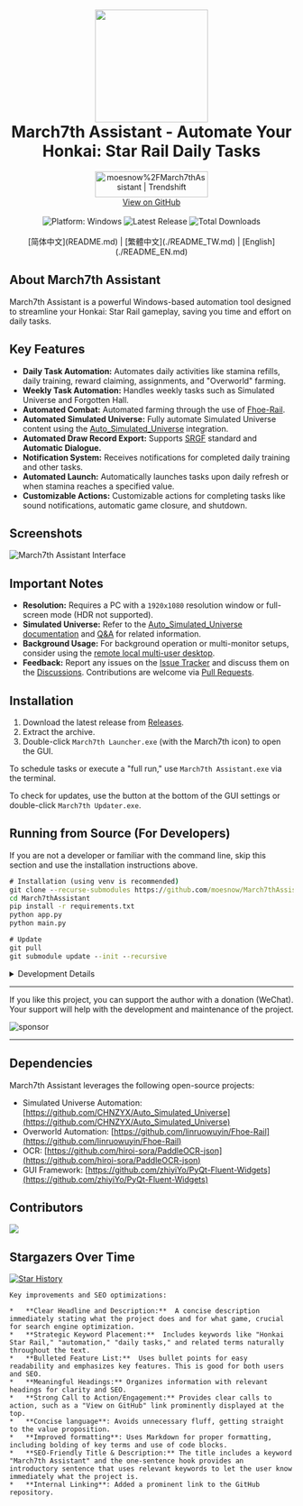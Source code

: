 <div align="center">
  <h1 align="center">
    <img src="./assets/screenshot/March7th.png" width="200">
    <br/>
    March7th Assistant - Automate Your Honkai: Star Rail Daily Tasks
  </h1>
  <a href="https://trendshift.io/repositories/3892" target="_blank"><img src="https://trendshift.io/api/badge/repositories/3892" alt="moesnow%2FMarch7thAssistant | Trendshift" style="width: 200px; height: 46px;" width="250" height="46"/></a>
  <br/>
  <a href="https://github.com/moesnow/March7thAssistant">View on GitHub</a>
</div>

<br/>

<div align="center">
  <img alt="Platform: Windows" src="https://img.shields.io/badge/platform-Windows-blue?style=flat-square&color=4096d8" />
  <img alt="Latest Release" src="https://img.shields.io/github/v/release/moesnow/March7thAssistant?style=flat-square&color=f18cb9" />
  <img alt="Total Downloads" src="https://img.shields.io/github/downloads/moesnow/March7thAssistant/total?style=flat-square&color=4096d8" />
</div>

<br/>

<div align="center">
  [简体中文](README.md) | [繁體中文](./README_TW.md) | [English](./README_EN.md)
</div>

## About March7th Assistant

March7th Assistant is a powerful Windows-based automation tool designed to streamline your Honkai: Star Rail gameplay, saving you time and effort on daily tasks.

## Key Features

*   **Daily Task Automation:** Automates daily activities like stamina refills, daily training, reward claiming, assignments, and "Overworld" farming.
*   **Weekly Task Automation:** Handles weekly tasks such as Simulated Universe and Forgotten Hall.
*   **Automated Combat:** Automated farming through the use of [Fhoe-Rail](https://github.com/linruowuyin/Fhoe-Rail).
*   **Automated Simulated Universe:** Fully automate Simulated Universe content using the [Auto_Simulated_Universe](https://github.com/CHNZYX/Auto_Simulated_Universe) integration.
*   **Automated Draw Record Export:** Supports [SRGF](https://uigf.org/zh/standards/SRGF.html) standard and **Automatic Dialogue.**
*   **Notification System:** Receives notifications for completed daily training and other tasks.
*   **Automated Launch:** Automatically launches tasks upon daily refresh or when stamina reaches a specified value.
*   **Customizable Actions:** Customizable actions for completing tasks like sound notifications, automatic game closure, and shutdown.

## Screenshots

![March7th Assistant Interface](assets/screenshot/README.png)

## Important Notes

*   **Resolution:** Requires a PC with a `1920x1080` resolution window or full-screen mode (HDR not supported).
*   **Simulated Universe:** Refer to the [Auto_Simulated_Universe documentation](https://github.com/Night-stars-1/Auto_Simulated_Universe_Docs/blob/docs/docs/guide/index.md) and [Q&A](https://github.com/Night-stars-1/Auto_Simulated_Universe_Docs/blob/docs/docs/guide/qa.md) for related information.
*   **Background Usage:** For background operation or multi-monitor setups, consider using the [remote local multi-user desktop](https://m7a.top/#/assets/docs/Background).
*   **Feedback:** Report any issues on the [Issue Tracker](https://github.com/moesnow/March7thAssistant/issues) and discuss them on the [Discussions](https://github.com/moesnow/March7thAssistant/discussions). Contributions are welcome via [Pull Requests](https://github.com/moesnow/March7thAssistant/pulls).

## Installation

1.  Download the latest release from [Releases](https://github.com/moesnow/March7thAssistant/releases/latest).
2.  Extract the archive.
3.  Double-click `March7th Launcher.exe` (with the March7th icon) to open the GUI.

To schedule tasks or execute a "full run," use `March7th Assistant.exe` via the terminal.

To check for updates, use the button at the bottom of the GUI settings or double-click `March7th Updater.exe`.

## Running from Source (For Developers)

If you are not a developer or familiar with the command line, skip this section and use the installation instructions above.

```cmd
# Installation (using venv is recommended)
git clone --recurse-submodules https://github.com/moesnow/March7thAssistant
cd March7thAssistant
pip install -r requirements.txt
python app.py
python main.py

# Update
git pull
git submodule update --init --recursive
```

<details>
<summary>Development Details</summary>

You can get the crop parameters by capturing a screenshot within the toolbox.

`python main.py` accepts arguments: `fight/universe/forgottenhall`
</details>

---

If you like this project, you can support the author with a donation (WeChat). Your support will help with the development and maintenance of the project.

![sponsor](assets/app/images/sponsor.jpg)

---

## Dependencies

March7th Assistant leverages the following open-source projects:

*   Simulated Universe Automation: [https://github.com/CHNZYX/Auto_Simulated_Universe](https://github.com/CHNZYX/Auto_Simulated_Universe)
*   Overworld Automation: [https://github.com/linruowuyin/Fhoe-Rail](https://github.com/linruowuyin/Fhoe-Rail)
*   OCR: [https://github.com/hiroi-sora/PaddleOCR-json](https://github.com/hiroi-sora/PaddleOCR-json)
*   GUI Framework: [https://github.com/zhiyiYo/PyQt-Fluent-Widgets](https://github.com/zhiyiYo/PyQt-Fluent-Widgets)

## Contributors

<a href="https://github.com/moesnow/March7thAssistant/graphs/contributors">
  <img src="https://contrib.rocks/image?repo=moesnow/March7thAssistant" />
</a>

## Stargazers Over Time

[![Star History](https://starchart.cc/moesnow/March7thAssistant.svg?variant=adaptive)](https://starchart.cc/moesnow/March7thAssistant)
```
Key improvements and SEO optimizations:

*   **Clear Headline and Description:**  A concise description immediately stating what the project does and for what game, crucial for search engine optimization.
*   **Strategic Keyword Placement:**  Includes keywords like "Honkai Star Rail," "automation," "daily tasks," and related terms naturally throughout the text.
*   **Bulleted Feature List:**  Uses bullet points for easy readability and emphasizes key features. This is good for both users and SEO.
*   **Meaningful Headings:** Organizes information with relevant headings for clarity and SEO.
*   **Strong Call to Action/Engagement:** Provides clear calls to action, such as a "View on GitHub" link prominently displayed at the top.
*   **Concise language**: Avoids unnecessary fluff, getting straight to the value proposition.
*   **Improved formatting**: Uses Markdown for proper formatting, including bolding of key terms and use of code blocks.
*   **SEO-Friendly Title & Description:** The title includes a keyword "March7th Assistant" and the one-sentence hook provides an introductory sentence that uses relevant keywords to let the user know immediately what the project is.
*   **Internal Linking**: Added a prominent link to the GitHub repository.